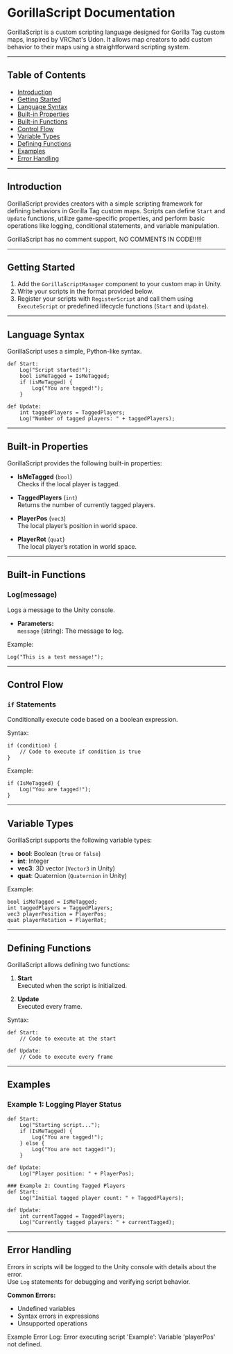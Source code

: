 # GorillaScript Documentation

GorillaScript is a custom scripting language designed for Gorilla Tag custom maps, inspired by VRChat's Udon. It allows map creators to add custom behavior to their maps using a straightforward scripting system.

---

## Table of Contents
- [Introduction](#introduction)
- [Getting Started](#getting-started)
- [Language Syntax](#language-syntax)
- [Built-in Properties](#built-in-properties)
- [Built-in Functions](#built-in-functions)
- [Control Flow](#control-flow)
- [Variable Types](#variable-types)
- [Defining Functions](#defining-functions)
- [Examples](#examples)
- [Error Handling](#error-handling)

---

## Introduction

GorillaScript provides creators with a simple scripting framework for defining behaviors in Gorilla Tag custom maps. Scripts can define `Start` and `Update` functions, utilize game-specific properties, and perform basic operations like logging, conditional statements, and variable manipulation.

GorillaScript has no comment support, NO COMMENTS IN CODE!!!!!

---

## Getting Started

1. Add the `GorillaScriptManager` component to your custom map in Unity.
2. Write your scripts in the format provided below.
3. Register your scripts with `RegisterScript` and call them using `ExecuteScript` or predefined lifecycle functions (`Start` and `Update`).

---

## Language Syntax

GorillaScript uses a simple, Python-like syntax.

```gorillascript
def Start:
    Log("Script started!");
    bool isMeTagged = IsMeTagged;
    if (isMeTagged) {
        Log("You are tagged!");
    }

def Update:
    int taggedPlayers = TaggedPlayers;
    Log("Number of tagged players: " + taggedPlayers);
```

---

## Built-in Properties

GorillaScript provides the following built-in properties:

- **IsMeTagged** (`bool`)  
  Checks if the local player is tagged.
  
- **TaggedPlayers** (`int`)  
  Returns the number of currently tagged players.

- **PlayerPos** (`vec3`)  
  The local player’s position in world space.

- **PlayerRot** (`quat`)  
  The local player’s rotation in world space.

---

## Built-in Functions

### Log(message)
Logs a message to the Unity console.  
- **Parameters:**  
  `message` (string): The message to log.

Example:
```gorillascript
Log("This is a test message!");
```

---

## Control Flow

### `if` Statements
Conditionally execute code based on a boolean expression.

Syntax:
```gorillascript
if (condition) {
    // Code to execute if condition is true
}
```

Example:
```gorillascript
if (IsMeTagged) {
    Log("You are tagged!");
}
```

---

## Variable Types

GorillaScript supports the following variable types:

- **bool**: Boolean (`true` or `false`)
- **int**: Integer
- **vec3**: 3D vector (`Vector3` in Unity)
- **quat**: Quaternion (`Quaternion` in Unity)

Example:
```gorillascript
bool isMeTagged = IsMeTagged;
int taggedPlayers = TaggedPlayers;
vec3 playerPosition = PlayerPos;
quat playerRotation = PlayerRot;
```

---

## Defining Functions

GorillaScript allows defining two functions:

1. **Start**  
   Executed when the script is initialized.

2. **Update**  
   Executed every frame.

Syntax:
```gorillascript
def Start:
    // Code to execute at the start

def Update:
    // Code to execute every frame
```

---

## Examples

### Example 1: Logging Player Status
```gorillascript
def Start:
    Log("Starting script...");
    if (IsMeTagged) {
        Log("You are tagged!");
    } else {
        Log("You are not tagged!");
    }

def Update:
    Log("Player position: " + PlayerPos);
```

```gorillascript
### Example 2: Counting Tagged Players
def Start:
    Log("Initial tagged player count: " + TaggedPlayers);

def Update:
    int currentTagged = TaggedPlayers;
    Log("Currently tagged players: " + currentTagged);
```

---

## Error Handling

Errors in scripts will be logged to the Unity console with details about the error.  
Use `Log` statements for debugging and verifying script behavior.

**Common Errors:**
- Undefined variables
- Syntax errors in expressions
- Unsupported operations

Example Error Log:
Error executing script 'Example': Variable 'playerPos' not defined.
